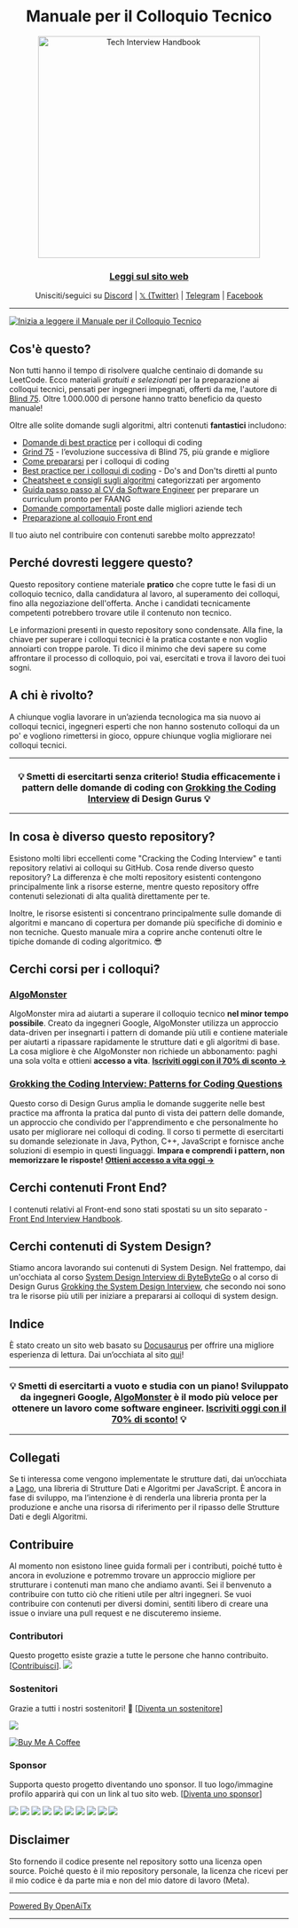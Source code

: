 <h1 align="center">Manuale per il Colloquio Tecnico</h1>

<div align="center">
  <a href="https://www.techinterviewhandbook.org/">
    <img src="assets/logo.svg" alt="Tech Interview Handbook" width="400" />
  </a>
  <br />
  <h3>
    <a href="https://www.techinterviewhandbook.org/">Leggi sul sito web</a>
  </h3>
  <p>
    Unisciti/seguici su <a href="https://discord.gg/usMqNaPczq" target="_blank">Discord</a> | <a href="https://twitter.com/techinterviewhb" target="_blank">𝕏 (Twitter)</a> | <a href="https://t.me/techinterviewhandbook" target="_blank">Telegram</a> |  <a href="https://facebook.com/techinterviewhandbook" target="_blank">Facebook</a>
  </p>
</div>

---

<a href="https://www.techinterviewhandbook.org/software-engineering-interview-guide/" target="_blank">
  <img src="assets/start-reading-button.jpg" alt="Inizia a leggere il Manuale per il Colloquio Tecnico" />
</a>

## Cos'è questo?

Non tutti hanno il tempo di risolvere qualche centinaio di domande su LeetCode. Ecco materiali _gratuiti e selezionati_ per la preparazione ai colloqui tecnici, pensati per ingegneri impegnati, offerti da me, l'autore di [Blind 75](https://www.teamblind.com/post/New-Year-Gift---Curated-List-of-Top-75-LeetCode-Questions-to-Save-Your-Time-OaM1orEU). Oltre 1.000.000 di persone hanno tratto beneficio da questo manuale!

Oltre alle solite domande sugli algoritmi, altri contenuti **fantastici** includono:

- [Domande di best practice](https://www.techinterviewhandbook.org/coding-interview-study-plan/) per i colloqui di coding
- [Grind 75](https://www.techinterviewhandbook.org/grind75) - l’evoluzione successiva di Blind 75, più grande e migliore
- [Come prepararsi](https://www.techinterviewhandbook.org/coding-interview-prep/) per i colloqui di coding
- [Best practice per i colloqui di coding](https://www.techinterviewhandbook.org/coding-interview-cheatsheet/) - Do's and Don'ts diretti al punto
- [Cheatsheet e consigli sugli algoritmi](https://www.techinterviewhandbook.org/algorithms/study-cheatsheet/) categorizzati per argomento
- [Guida passo passo al CV da Software Engineer](https://www.techinterviewhandbook.org/resume/) per preparare un curriculum pronto per FAANG
- [Domande comportamentali](https://www.techinterviewhandbook.org/behavioral-interview-questions/) poste dalle migliori aziende tech
- [Preparazione al colloquio Front end](https://www.frontendinterviewhandbook.com)

Il tuo aiuto nel contribuire con contenuti sarebbe molto apprezzato!

## Perché dovresti leggere questo?

Questo repository contiene materiale **pratico** che copre tutte le fasi di un colloquio tecnico, dalla candidatura al lavoro, al superamento dei colloqui, fino alla negoziazione dell'offerta. Anche i candidati tecnicamente competenti potrebbero trovare utile il contenuto non tecnico.

Le informazioni presenti in questo repository sono condensate. Alla fine, la chiave per superare i colloqui tecnici è la pratica costante e non voglio annoiarti con troppe parole. Ti dico il minimo che devi sapere su come affrontare il processo di colloquio, poi vai, esercitati e trova il lavoro dei tuoi sogni.

## A chi è rivolto?

A chiunque voglia lavorare in un’azienda tecnologica ma sia nuovo ai colloqui tecnici, ingegneri esperti che non hanno sostenuto colloqui da un po' e vogliono rimettersi in gioco, oppure chiunque voglia migliorare nei colloqui tecnici.

---

<div align="center">
  <h3>💡 Smetti di esercitarti senza criterio! Studia efficacemente i pattern delle domande di coding con
    <a href="https://designgurus.org/link/kJSIoU?url=https%3A%2F%2Fdesigngurus.org%2Fcourse%3Fcourseid%3Dgrokking-the-coding-interview">Grokking the Coding Interview</a> di Design Gurus 💡
  </h3>
</div>

---

## In cosa è diverso questo repository?

Esistono molti libri eccellenti come "Cracking the Coding Interview" e tanti repository relativi ai colloqui su GitHub. Cosa rende diverso questo repository? La differenza è che molti repository esistenti contengono principalmente link a risorse esterne, mentre questo repository offre contenuti selezionati di alta qualità direttamente per te.

Inoltre, le risorse esistenti si concentrano principalmente sulle domande di algoritmi e mancano di copertura per domande più specifiche di dominio e non tecniche. Questo manuale mira a coprire anche contenuti oltre le tipiche domande di coding algoritmico. 😎

## Cerchi corsi per i colloqui?

### [AlgoMonster](https://shareasale.com/r.cfm?b=1873647&u=3114753&m=114505&urllink=&afftrack=)

AlgoMonster mira ad aiutarti a superare il colloquio tecnico **nel minor tempo possibile**. Creato da ingegneri Google, AlgoMonster utilizza un approccio data-driven per insegnarti i pattern di domande più utili e contiene materiale per aiutarti a ripassare rapidamente le strutture dati e gli algoritmi di base. La cosa migliore è che AlgoMonster non richiede un abbonamento: paghi una sola volta e ottieni **accesso a vita**. [**Iscriviti oggi con il 70% di sconto →**](https://shareasale.com/r.cfm?b=1873647&u=3114753&m=114505&urllink=&afftrack=)

### [Grokking the Coding Interview: Patterns for Coding Questions](https://designgurus.org/link/kJSIoU?url=https%3A%2F%2Fdesigngurus.org%2Fcourse%3Fcourseid%3Dgrokking-the-coding-interview)

Questo corso di Design Gurus amplia le domande suggerite nelle best practice ma affronta la pratica dal punto di vista dei pattern delle domande, un approccio che condivido per l'apprendimento e che personalmente ho usato per migliorare nei colloqui di coding. Il corso ti permette di esercitarti su domande selezionate in Java, Python, C++, JavaScript e fornisce anche soluzioni di esempio in questi linguaggi. **Impara e comprendi i pattern, non memorizzare le risposte!** [**Ottieni accesso a vita oggi →**](https://designgurus.org/link/kJSIoU?url=https%3A%2F%2Fdesigngurus.org%2Fcourse%3Fcourseid%3Dgrokking-the-coding-interview)

## Cerchi contenuti Front End?

I contenuti relativi al Front-end sono stati spostati su un sito separato - [Front End Interview Handbook](https://frontendinterviewhandbook.com).

## Cerchi contenuti di System Design?

Stiamo ancora lavorando sui contenuti di System Design. Nel frattempo, dai un'occhiata al corso [System Design Interview di ByteByteGo](https://bytebytego.com?fpr=techinterviewhandbook) o al corso di Design Gurus [Grokking the System Design Interview](https://designgurus.org/link/kJSIoU?url=https%3A%2F%2Fdesigngurus.org%2Fcourse%3Fcourseid%3Dgrokking-the-system-design-interview), che secondo noi sono tra le risorse più utili per iniziare a prepararsi ai colloqui di system design.

## Indice

È stato creato un sito web basato su [Docusaurus](https://github.com/facebook/docusaurus) per offrire una migliore esperienza di lettura. Dai un’occhiata al sito [qui](https://www.techinterviewhandbook.org)!

---

<div align="center">
  <h3>💡 Smetti di esercitarti a vuoto e studia con un piano! Sviluppato da ingegneri Google, <a href="https://shareasale.com/r.cfm?b=1873647&u=3114753&m=114505&urllink=&afftrack=">AlgoMonster</a> è il modo più veloce per ottenere un lavoro come software engineer. <a href="https://shareasale.com/r.cfm?b=1873647&u=3114753&m=114505&urllink=&afftrack=">Iscriviti oggi con il 70% di sconto!</a> 💡</h3>
</div>

---

## Collegati

Se ti interessa come vengono implementate le strutture dati, dai un’occhiata a [Lago](https://github.com/yangshun/lago), una libreria di Strutture Dati e Algoritmi per JavaScript. È ancora in fase di sviluppo, ma l’intenzione è di renderla una libreria pronta per la produzione e anche una risorsa di riferimento per il ripasso delle Strutture Dati e degli Algoritmi.

## Contribuire

Al momento non esistono linee guida formali per i contributi, poiché tutto è ancora in evoluzione e potremmo trovare un approccio migliore per strutturare i contenuti man mano che andiamo avanti. Sei il benvenuto a contribuire con tutto ciò che ritieni utile per altri ingegneri. Se vuoi contribuire con contenuti per diversi domini, sentiti libero di creare una issue o inviare una pull request e ne discuteremo insieme.

### Contributori

Questo progetto esiste grazie a tutte le persone che hanno contribuito. [[Contribuisci](CONTRIBUTING.md)]. <a href="https://github.com/yangshun/tech-interview-handbook/graphs/contributors"><img src="https://opencollective.com/tech-interview-handbook/contributors.svg?width=890&button=false"></a>

### Sostenitori

Grazie a tutti i nostri sostenitori! 🙏 [[Diventa un sostenitore](https://opencollective.com/tech-interview-handbook#backer)]

<a href="https://opencollective.com/tech-interview-handbook#backers" target="_blank"><img src="https://opencollective.com/tech-interview-handbook/backers.svg?width=890"></a>

<a href="https://www.buymeacoffee.com/yangshun" target="_blank"><img src="https://www.buymeacoffee.com/assets/img/custom_images/orange_img.png" alt="Buy Me A Coffee" style="height: auto !important; width: auto !important;"></a>

### Sponsor

Supporta questo progetto diventando uno sponsor. Il tuo logo/immagine profilo apparirà qui con un link al tuo sito web. [[Diventa uno sponsor](https://opencollective.com/tech-interview-handbook#sponsor)]

<a href="https://opencollective.com/tech-interview-handbook/sponsor/0/website" target="_blank"><img src="https://opencollective.com/tech-interview-handbook/sponsor/0/avatar.svg"></a> <a href="https://opencollective.com/tech-interview-handbook/sponsor/1/website" target="_blank"><img src="https://opencollective.com/tech-interview-handbook/sponsor/1/avatar.svg"></a> <a href="https://opencollective.com/tech-interview-handbook/sponsor/2/website" target="_blank"><img src="https://opencollective.com/tech-interview-handbook/sponsor/2/avatar.svg"></a> <a href="https://opencollective.com/tech-interview-handbook/sponsor/3/website" target="_blank"><img src="https://opencollective.com/tech-interview-handbook/sponsor/3/avatar.svg"></a> <a href="https://opencollective.com/tech-interview-handbook/sponsor/4/website" target="_blank"><img src="https://opencollective.com/tech-interview-handbook/sponsor/4/avatar.svg"></a> <a href="https://opencollective.com/tech-interview-handbook/sponsor/5/website" target="_blank"><img src="https://opencollective.com/tech-interview-handbook/sponsor/5/avatar.svg"></a> <a href="https://opencollective.com/tech-interview-handbook/sponsor/6/website" target="_blank"><img src="https://opencollective.com/tech-interview-handbook/sponsor/6/avatar.svg"></a> <a href="https://opencollective.com/tech-interview-handbook/sponsor/7/website" target="_blank"><img src="https://opencollective.com/tech-interview-handbook/sponsor/7/avatar.svg"></a> <a href="https://opencollective.com/tech-interview-handbook/sponsor/8/website" target="_blank"><img src="https://opencollective.com/tech-interview-handbook/sponsor/8/avatar.svg"></a> <a href="https://opencollective.com/tech-interview-handbook/sponsor/9/website" target="_blank"><img src="https://opencollective.com/tech-interview-handbook/sponsor/9/avatar.svg"></a>

## Disclaimer

Sto fornendo il codice presente nel repository sotto una licenza open source. Poiché questo è il mio repository personale, la licenza che ricevi per il mio codice è da parte mia e non del mio datore di lavoro (Meta).

---

[Powered By OpenAiTx](https://github.com/OpenAiTx/OpenAiTx)

---